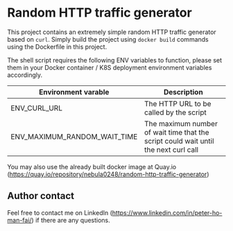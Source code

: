 # Random HTTP traffic generator
This project contains an extremely simple random HTTP traffic generator based on `curl`. Simply build the project using `docker build` commands using the Dockerfile in this project.

The shell script requires the following ENV variables to function, please set them in your Docker container / K8S deployment environment variables accordingly.

| Environment varable  | Description  |
| ------------ | ------------ |
|  ENV_CURL_URL |  The HTTP URL to be called by the script |
| ENV_MAXIMUM_RANDOM_WAIT_TIME  | The maximum number of wait time that the script could wait until the next curl call  |

You may also use the already built docker image at Quay.io (https://quay.io/repository/nebula0248/random-http-traffic-generator)

## Author contact
Feel free to contact me on LinkedIn (https://www.linkedin.com/in/peter-ho-man-fai/) if there are any questions.